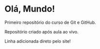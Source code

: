 # Olá, Mundo!
Primeiro repositório do curso de Git e GitHub.

Repositório criado após aula ao vivo.

Linha adicionada direto pelo site!
